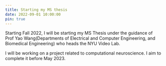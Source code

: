 ```yaml
---
title: Starting my MS thesis
date: 2022-09-01 10:00:00
pin: true
---
```


Starting Fall 2022, I will be starting my MS Thesis under the guidance of Prof Yao Wang(Departments of Electrical and Computer Engineering, and Biomedical Engineering) who heads the NYU Video Lab. 

I will be working on a project related to computational neuroscience. I aim to complete it before May 2023.
